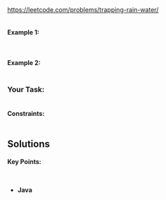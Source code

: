 ## 


https://leetcode.com/problems/trapping-rain-water/


```

```


#### Example 1:


```


```

#### Example 2:
```

```
### Your Task:

```

```

#### Constraints:
```

```

## Solutions

#### Key Points:
```


```

* **Java**

```

```




























































































































































































